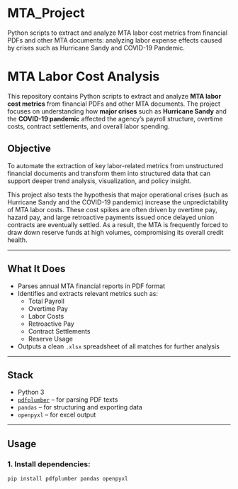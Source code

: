 # MTA_Project
Python scripts to extract and analyze MTA labor cost metrics from financial PDFs and other MTA documents: analyzing labor expense effects caused by crises such as Hurricane Sandy and COVID-19 Pandemic.

# MTA Labor Cost Analysis 

This repository contains Python scripts to extract and analyze **MTA labor cost metrics** from financial PDFs and other MTA documents. The project focuses on understanding how **major crises** such as **Hurricane Sandy** and the **COVID-19 pandemic** affected the agency’s payroll structure, overtime costs, contract settlements, and overall labor spending.

## Objective

To automate the extraction of key labor-related metrics from unstructured financial documents and transform them into structured data that can support deeper trend analysis, visualization, and policy insight.

This project also tests the hypothesis that major operational crises (such as Hurricane Sandy and the COVID-19 pandemic) increase the unpredictability of MTA labor costs. These cost spikes are often driven by overtime pay, hazard pay, and large retroactive payments issued once delayed union contracts are eventually settled. As a result, the MTA is frequently forced to draw down reserve funds at high volumes, compromising its overall credit health.

---

## What It Does

- Parses annual MTA financial reports in PDF format
- Identifies and extracts relevant metrics such as:
  - Total Payroll
  - Overtime Pay
  - Labor Costs
  - Retroactive Pay
  - Contract Settlements
  - Reserve Usage
- Outputs a clean `.xlsx` spreadsheet of all matches for further analysis

---

## Stack

- Python 3
- [`pdfplumber`](https://github.com/jsvine/pdfplumber) – for parsing PDF texts
- `pandas` – for structuring and exporting data
- `openpyxl` – for excel output

---

## Usage

### 1. Install dependencies:
```bash
pip install pdfplumber pandas openpyxl

